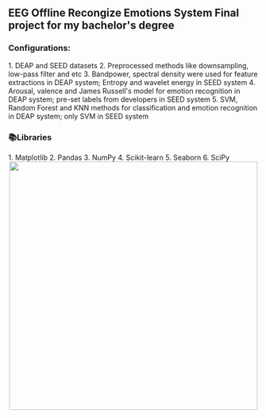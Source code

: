 <h2> EEG Offline Recongize Emotions System
  Final project for my bachelor's degree
</h2>

<h3>Configurations:</h3>
1. DEAP and SEED datasets
2. Preprocessed methods like downsampling, low-pass filter and etc
3. Bandpower, spectral density were used for feature extractions in DEAP system; Entropy and wavelet energy in SEED system
4. Arousal, valence and James Russell's model for emotion recognition in DEAP system; pre-set labels from developers in SEED system
5. SVM, Random Forest and KNN methods for classification and emotion recognition in DEAP system; only SVM in SEED system

<h3>📚Libraries</h3>
1. Matplotlib
2. Pandas
3. NumPy
4. Scikit-learn
5. Seaborn
6. SciPy

<div id="header" align="center">
  <img src="[https://media.giphy.com/media/Dh5q0sShxgp13DwrvG/giphy.gif](https://giphy.com/gifs/blue-white-brain-eljCVpMrhepUSgZaVP)" width="500"/>
</div>
